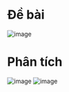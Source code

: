 # Đề bài
![image](https://github.com/VanHoang110802/Competitive_Programming/assets/108053955/5ef893cf-3dca-4902-868e-cecdda6f553b)

# Phân tích
![image](https://github.com/VanHoang110802/Competitive_Programming/assets/108053955/1550dfa4-2cc0-48c2-ae28-cb82cf719c15)
![image](https://github.com/VanHoang110802/Competitive_Programming/assets/108053955/69781dbe-a7a5-4053-a09c-6be284717721)
